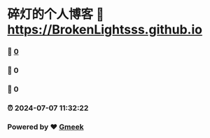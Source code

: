 # 碎灯的个人博客 :link: https://BrokenLightsss.github.io 
### :page_facing_up: [0](https://BrokenLightsss.github.io/tag.html) 
### :speech_balloon: 0 
### :hibiscus: 0 
### :alarm_clock: 2024-07-07 11:32:22 
### Powered by :heart: [Gmeek](https://github.com/Meekdai/Gmeek)

